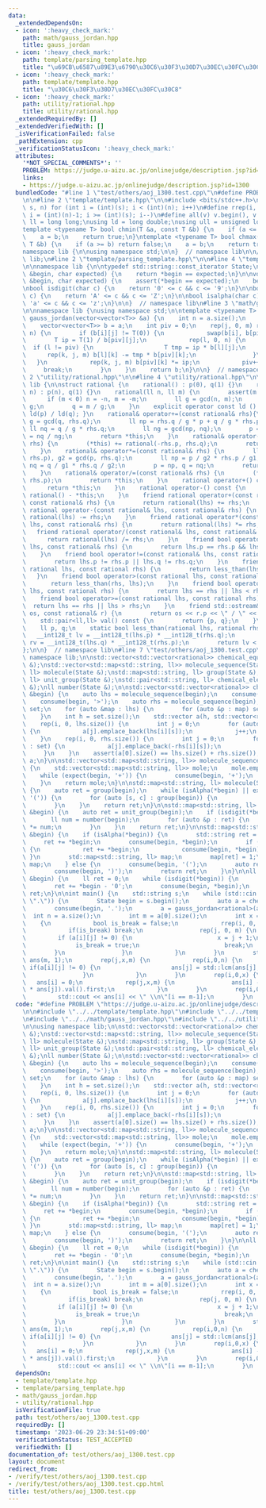```yaml
---
data:
  _extendedDependsOn:
  - icon: ':heavy_check_mark:'
    path: math/gauss_jordan.hpp
    title: gauss_jordan
  - icon: ':heavy_check_mark:'
    path: template/parsing_template.hpp
    title: "\u69CB\u6587\u89E3\u6790\u30C6\u30F3\u30D7\u30EC\u30FC\u30C8"
  - icon: ':heavy_check_mark:'
    path: template/template.hpp
    title: "\u30C6\u30F3\u30D7\u30EC\u30FC\u30C8"
  - icon: ':heavy_check_mark:'
    path: utility/rational.hpp
    title: utility/rational.hpp
  _extendedRequiredBy: []
  _extendedVerifiedWith: []
  _isVerificationFailed: false
  _pathExtension: cpp
  _verificationStatusIcon: ':heavy_check_mark:'
  attributes:
    '*NOT_SPECIAL_COMMENTS*': ''
    PROBLEM: https://judge.u-aizu.ac.jp/onlinejudge/description.jsp?id=1300
    links:
    - https://judge.u-aizu.ac.jp/onlinejudge/description.jsp?id=1300
  bundledCode: "#line 1 \"test/others/aoj_1300.test.cpp\"\n#define PROBLEM \"https://judge.u-aizu.ac.jp/onlinejudge/description.jsp?id=1300\"\
    \n\n#line 2 \"template/template.hpp\"\n\n#include <bits/stdc++.h>\n\n#define rep(i,\
    \ s, n) for (int i = (int)(s); i < (int)(n); i++)\n#define rrep(i, s, n) for (int\
    \ i = (int)(n)-1; i >= (int)(s); i--)\n#define all(v) v.begin(), v.end()\n\nusing\
    \ ll = long long;\nusing ld = long double;\nusing ull = unsigned long long;\n\n\
    template <typename T> bool chmin(T &a, const T &b) {\n    if (a <= b) return false;\n\
    \    a = b;\n    return true;\n}\ntemplate <typename T> bool chmax(T &a, const\
    \ T &b) {\n    if (a >= b) return false;\n    a = b;\n    return true;\n}\n\n\
    namespace lib {\n\nusing namespace std;\n\n}  // namespace lib\n\n// using namespace\
    \ lib;\n#line 2 \"template/parsing_template.hpp\"\n\n#line 4 \"template/parsing_template.hpp\"\
    \n\nnamespace lib {\n\ntypedef std::string::const_iterator State;\n\nbool expect(State\
    \ &begin, char expected) {\n    return *begin == expected;\n}\n\nvoid consume(State\
    \ &begin, char expected) {\n    assert(*begin == expected);\n    begin++;\n}\n\
    \nbool isdigit(char c) {\n    return '0' <= c && c <= '9';\n}\n\nbool isAlpha(char\
    \ c) {\n    return 'A' <= c && c <= 'Z';\n}\n\nbool isalpha(char c) {\n    return\
    \ 'a' <= c && c <= 'z';\n}\n\n}  // namespace lib\n#line 3 \"math/gauss_jordan.hpp\"\
    \n\nnamespace lib {\nusing namespace std;\n\ntemplate <typename T> vector<vector<T>>\
    \ gauss_jordan(vector<vector<T>> &a) {\n    int n = a.size();\n    int m = a[0].size();\n\
    \    vector<vector<T>> b = a;\n    int piv = 0;\n    rep(j, 0, m) rep(i, piv,\
    \ n) {\n        if (b[i][j] != T(0)) {\n            swap(b[i], b[piv]);\n    \
    \        T ip = T(1) / b[piv][j];\n            rep(l, 0, n) {\n              \
    \  if (l != piv) {\n                    T tmp = ip * b[l][j];\n              \
    \      rep(k, j, m) b[l][k] -= tmp * b[piv][k];\n                }\n         \
    \   }\n            rep(k, j, m) b[piv][k] *= ip;\n            piv++;\n       \
    \     break;\n        }\n    }\n    return b;\n}\n\n}  // namespace lib\n#line\
    \ 2 \"utility/rational.hpp\"\n\n#line 4 \"utility/rational.hpp\"\n\nnamespace\
    \ lib {\n\nstruct rational {\n    rational() : p(0), q(1) {}\n    rational(ll\
    \ n) : p(n), q(1) {}\n    rational(ll n, ll m) {\n        assert(m != 0);\n  \
    \      if (m < 0) n = -n, m = -m;\n        ll g = gcd(n, m);\n        p = n /\
    \ g;\n        q = m / g;\n    }\n    explicit operator const ld () const { return\
    \ ld(p) / ld(q); }\n    rational& operator+=(const rational& rhs){\n        ll\
    \ g = gcd(q, rhs.q);\n        ll np = rhs.q / g * p + q / g * rhs.p;\n       \
    \ ll nq = q / g * rhs.q;\n        ll ng = gcd(np, nq);\n        p = np / ng, q\
    \ = nq / ng;\n        return *this;\n    }\n    rational& operator-=(const rational&\
    \ rhs) {\n        (*this) += rational(-rhs.p, rhs.q);\n        return *this;\n\
    \    }\n    rational& operator*=(const rational& rhs) {\n        ll g1 = gcd(q,\
    \ rhs.p), g2 = gcd(p, rhs.q);\n        ll np = p / g2 * rhs.p / g1;\n        ll\
    \ nq = q / g1 * rhs.q / g2;\n        p = np, q = nq;\n        return *this;\n\
    \    }\n    rational& operator/=(const rational& rhs) {\n        (*this) *= rational(rhs.q,\
    \ rhs.p);\n        return *this;\n    }\n    rational operator+() const {\n  \
    \      return *this;\n    }\n    rational operator-() const {\n        return\
    \ rational() - *this;\n    }\n    friend rational operator+(const rational& lhs,\
    \ const rational& rhs) {\n        return rational(lhs) += rhs;\n    }\n    friend\
    \ rational operator-(const rational& lhs, const rational& rhs) {\n        return\
    \ rational(lhs) -= rhs;\n    }\n    friend rational operator*(const rational&\
    \ lhs, const rational& rhs) {\n        return rational(lhs) *= rhs;\n    }\n \
    \   friend rational operator/(const rational& lhs, const rational& rhs) {\n  \
    \      return rational(lhs) /= rhs;\n    }\n    friend bool operator==(const rational&\
    \ lhs, const rational& rhs) {\n        return lhs.p == rhs.p && lhs.q == rhs.q;\n\
    \    }\n    friend bool operator!=(const rational& lhs, const rational& rhs) {\n\
    \        return lhs.p != rhs.p || lhs.q != rhs.q;\n    }\n    friend bool operator<(const\
    \ rational lhs, const rational rhs) {\n        return less_than(lhs, rhs);\n \
    \   }\n    friend bool operator>(const rational lhs, const rational rhs) {\n \
    \       return less_than(rhs, lhs);\n    }\n    friend bool operator<=(const rational\
    \ lhs, const rational rhs) {\n        return lhs == rhs || lhs < rhs;\n    }\n\
    \    friend bool operator>=(const rational lhs, const rational rhs) {\n      \
    \  return lhs == rhs || lhs > rhs;\n    }\n    friend std::ostream& operator<<(std::ostream&\
    \ os, const rational& r) {\n        return os << r.p << \" / \" << r.q;\n    }\n\
    \    std::pair<ll,ll> val() const {\n        return {p, q};\n    }\n\n  private:\n\
    \    ll p, q;\n    static bool less_than(rational lhs, rational rhs) {\n     \
    \   __int128_t lv = __int128_t(lhs.p) * __int128_t(rhs.q);\n        __int128_t\
    \ rv = __int128_t(lhs.q) * __int128_t(rhs.p);\n        return lv < rv;\n    }\n\
    };\n\n}  // namespace lib\n#line 7 \"test/others/aoj_1300.test.cpp\"\n\nusing\
    \ namespace lib;\n\nstd::vector<std::vector<rational>> chemical_equation(State\
    \ &);\nstd::vector<std::map<std::string, ll>> molecule_sequence(State &);\nstd::map<std::string,\
    \ ll> molecule(State &);\nstd::map<std::string, ll> group(State &);\nstd::map<std::string,\
    \ ll> unit_group(State &);\nstd::pair<std::string, ll> chemical_element(State\
    \ &);\nll number(State &);\n\nstd::vector<std::vector<rational>> chemical_equation(State\
    \ &begin) {\n    auto lhs = molecule_sequence(begin);\n    consume(begin, '-');\n\
    \    consume(begin, '>');\n    auto rhs = molecule_sequence(begin);\n    std::set<std::string>\
    \ set;\n    for (auto &map : lhs) {\n        for (auto &p : map) set.insert(p.first);\n\
    \    }\n    int h = set.size();\n    std::vector a(h, std::vector<rational>());\n\
    \    rep(i, 0, lhs.size()) {\n        int j = 0;\n        for (auto &s : set)\
    \ {\n            a[j].emplace_back(lhs[i][s]);\n            j++;\n        }\n\
    \    }\n    rep(i, 0, rhs.size()) {\n        int j = 0;\n        for (auto &s\
    \ : set) {\n            a[j].emplace_back(-rhs[i][s]);\n            j++;\n   \
    \     }\n    }\n    assert(a[0].size() == lhs.size() + rhs.size());\n    return\
    \ a;\n}\n\nstd::vector<std::map<std::string, ll>> molecule_sequence(State &begin)\
    \ {\n    std::vector<std::map<std::string, ll>> mole;\n    mole.emplace_back(molecule(begin));\n\
    \    while (expect(begin, '+')) {\n        consume(begin, '+');\n        mole.emplace_back(molecule(begin));\n\
    \    }\n    return mole;\n}\n\nstd::map<std::string, ll> molecule(State &begin)\
    \ {\n    auto ret = group(begin);\n    while (isAlpha(*begin) || expect(begin,\
    \ '(')) {\n        for (auto [s, c] : group(begin)) {\n            ret[s] += c;\n\
    \        }\n    }\n    return ret;\n}\n\nstd::map<std::string, ll> group(State\
    \ &begin) {\n    auto ret = unit_group(begin);\n    if (isdigit(*begin)) {\n \
    \       ll num = number(begin);\n        for (auto &p : ret) {\n            p.second\
    \ *= num;\n        }\n    }\n    return ret;\n}\n\nstd::map<std::string, ll> unit_group(State\
    \ &begin) {\n    if (isAlpha(*begin)) {\n        std::string ret = \"\";\n   \
    \     ret += *begin;\n        consume(begin, *begin);\n        if (isalpha(*begin))\
    \ {\n            ret += *begin;\n            consume(begin, *begin);\n       \
    \ }\n        std::map<std::string, ll> map;\n        map[ret] = 1;\n        return\
    \ map;\n    } else {\n        consume(begin, '(');\n        auto ret = molecule(begin);\n\
    \        consume(begin, ')');\n        return ret;\n    }\n}\n\nll number(State\
    \ &begin) {\n    ll ret = 0;\n    while (isdigit(*begin)) {\n        ret *= 10;\n\
    \        ret += *begin - '0';\n        consume(begin, *begin);\n    }\n    return\
    \ ret;\n}\n\nint main() {\n    std::string s;\n    while (std::cin >> s, !(s ==\
    \ \".\")) {\n        State begin = s.begin();\n        auto a = chemical_equation(begin);\n\
    \        consume(begin, '.');\n        a = gauss_jordan<rational>(a);\n      \
    \  int n = a.size();\n        int m = a[0].size();\n        int x = -1;\n    \
    \    {\n            bool is_break = false;\n            rrep(i, 0, n) {\n    \
    \            if(is_break) break;\n                rep(j, 0, m) {\n           \
    \         if (a[i][j] != 0) {\n                        x = j + 1;\n          \
    \              is_break = true;\n                        break;\n            \
    \        }\n                }\n            }\n        }\n        std::vector<ll>\
    \ ans(m, 1);\n        rep(j,x,m) {\n            rep(i,0,n) {\n               \
    \ if(a[i][j] != 0) {\n                    ans[j] = std::lcm(ans[j], a[i][j].val().second);\n\
    \                }\n            }\n        }\n        rep(i,0,x) {\n         \
    \   ans[i] = 0;\n            rep(j,x,m) {\n                ans[i] -= (a[i][j]\
    \ * ans[j]).val().first;\n            }\n        }\n        rep(i,0,m) {\n   \
    \         std::cout << ans[i] << \" \\n\"[i == m-1];\n        }\n    }\n}\n"
  code: "#define PROBLEM \"https://judge.u-aizu.ac.jp/onlinejudge/description.jsp?id=1300\"\
    \n\n#include \"../../template/template.hpp\"\n#include \"../../template/parsing_template.hpp\"\
    \n#include \"../../math/gauss_jordan.hpp\"\n#include \"../../utility/rational.hpp\"\
    \n\nusing namespace lib;\n\nstd::vector<std::vector<rational>> chemical_equation(State\
    \ &);\nstd::vector<std::map<std::string, ll>> molecule_sequence(State &);\nstd::map<std::string,\
    \ ll> molecule(State &);\nstd::map<std::string, ll> group(State &);\nstd::map<std::string,\
    \ ll> unit_group(State &);\nstd::pair<std::string, ll> chemical_element(State\
    \ &);\nll number(State &);\n\nstd::vector<std::vector<rational>> chemical_equation(State\
    \ &begin) {\n    auto lhs = molecule_sequence(begin);\n    consume(begin, '-');\n\
    \    consume(begin, '>');\n    auto rhs = molecule_sequence(begin);\n    std::set<std::string>\
    \ set;\n    for (auto &map : lhs) {\n        for (auto &p : map) set.insert(p.first);\n\
    \    }\n    int h = set.size();\n    std::vector a(h, std::vector<rational>());\n\
    \    rep(i, 0, lhs.size()) {\n        int j = 0;\n        for (auto &s : set)\
    \ {\n            a[j].emplace_back(lhs[i][s]);\n            j++;\n        }\n\
    \    }\n    rep(i, 0, rhs.size()) {\n        int j = 0;\n        for (auto &s\
    \ : set) {\n            a[j].emplace_back(-rhs[i][s]);\n            j++;\n   \
    \     }\n    }\n    assert(a[0].size() == lhs.size() + rhs.size());\n    return\
    \ a;\n}\n\nstd::vector<std::map<std::string, ll>> molecule_sequence(State &begin)\
    \ {\n    std::vector<std::map<std::string, ll>> mole;\n    mole.emplace_back(molecule(begin));\n\
    \    while (expect(begin, '+')) {\n        consume(begin, '+');\n        mole.emplace_back(molecule(begin));\n\
    \    }\n    return mole;\n}\n\nstd::map<std::string, ll> molecule(State &begin)\
    \ {\n    auto ret = group(begin);\n    while (isAlpha(*begin) || expect(begin,\
    \ '(')) {\n        for (auto [s, c] : group(begin)) {\n            ret[s] += c;\n\
    \        }\n    }\n    return ret;\n}\n\nstd::map<std::string, ll> group(State\
    \ &begin) {\n    auto ret = unit_group(begin);\n    if (isdigit(*begin)) {\n \
    \       ll num = number(begin);\n        for (auto &p : ret) {\n            p.second\
    \ *= num;\n        }\n    }\n    return ret;\n}\n\nstd::map<std::string, ll> unit_group(State\
    \ &begin) {\n    if (isAlpha(*begin)) {\n        std::string ret = \"\";\n   \
    \     ret += *begin;\n        consume(begin, *begin);\n        if (isalpha(*begin))\
    \ {\n            ret += *begin;\n            consume(begin, *begin);\n       \
    \ }\n        std::map<std::string, ll> map;\n        map[ret] = 1;\n        return\
    \ map;\n    } else {\n        consume(begin, '(');\n        auto ret = molecule(begin);\n\
    \        consume(begin, ')');\n        return ret;\n    }\n}\n\nll number(State\
    \ &begin) {\n    ll ret = 0;\n    while (isdigit(*begin)) {\n        ret *= 10;\n\
    \        ret += *begin - '0';\n        consume(begin, *begin);\n    }\n    return\
    \ ret;\n}\n\nint main() {\n    std::string s;\n    while (std::cin >> s, !(s ==\
    \ \".\")) {\n        State begin = s.begin();\n        auto a = chemical_equation(begin);\n\
    \        consume(begin, '.');\n        a = gauss_jordan<rational>(a);\n      \
    \  int n = a.size();\n        int m = a[0].size();\n        int x = -1;\n    \
    \    {\n            bool is_break = false;\n            rrep(i, 0, n) {\n    \
    \            if(is_break) break;\n                rep(j, 0, m) {\n           \
    \         if (a[i][j] != 0) {\n                        x = j + 1;\n          \
    \              is_break = true;\n                        break;\n            \
    \        }\n                }\n            }\n        }\n        std::vector<ll>\
    \ ans(m, 1);\n        rep(j,x,m) {\n            rep(i,0,n) {\n               \
    \ if(a[i][j] != 0) {\n                    ans[j] = std::lcm(ans[j], a[i][j].val().second);\n\
    \                }\n            }\n        }\n        rep(i,0,x) {\n         \
    \   ans[i] = 0;\n            rep(j,x,m) {\n                ans[i] -= (a[i][j]\
    \ * ans[j]).val().first;\n            }\n        }\n        rep(i,0,m) {\n   \
    \         std::cout << ans[i] << \" \\n\"[i == m-1];\n        }\n    }\n}"
  dependsOn:
  - template/template.hpp
  - template/parsing_template.hpp
  - math/gauss_jordan.hpp
  - utility/rational.hpp
  isVerificationFile: true
  path: test/others/aoj_1300.test.cpp
  requiredBy: []
  timestamp: '2023-06-29 23:34:51+09:00'
  verificationStatus: TEST_ACCEPTED
  verifiedWith: []
documentation_of: test/others/aoj_1300.test.cpp
layout: document
redirect_from:
- /verify/test/others/aoj_1300.test.cpp
- /verify/test/others/aoj_1300.test.cpp.html
title: test/others/aoj_1300.test.cpp
---
```

